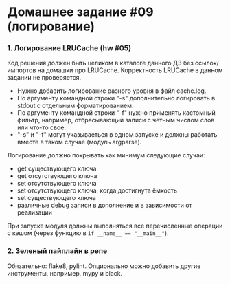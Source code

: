 # Домашнее задание #09 (логирование)

### 1. Логирование LRUCache (hw #05)
Код решения должен быть целиком в каталоге данного ДЗ без ссылок/импортов на домашки про LRUCache.
Корректность LRUCache в данном задании не проверяется.

- Нужно добавить логирование разного уровня в файл cache.log.
- По аргументу командной строки "-s" дополнительно логировать в stdout с отдельным форматированием.
- По аргументу командной строки "-f" нужно применять кастомный фильтр, например, отбрасывающий записи c четным числом слов или что-то свое.
- "-s" и "-f" могут указываеться в одном запуске и должны работать вместе в таком случае (модуль argparse).

Логирование должно покрывать как минимум следующие случаи:
- get существующего ключа
- get отсутствующего ключа
- set отсутствующего ключа
- set отсутствующего ключа, когда достигнута ёмкость
- set существующего ключа
- различные debug записи в дополнение и в зависимости от реализации

При запуске модуля должны выполняться все перечисленные операции с кэшом (через функцию в `if __name__ == "__main__"`).

### 2. Зеленый пайплайн в репе
Обязательно: flake8, pylint.
Опционально можно добавить другие инструменты, например, mypy и black.